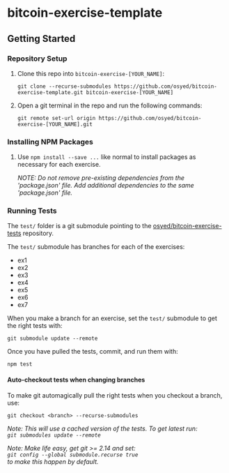 # bitcoin-exercise-template

## Getting Started

### Repository Setup

1. Clone this repo into `bitcoin-exercise-[YOUR_NAME]`:

	`git clone --recurse-submodules https://github.com/osyed/bitcoin-exercise-template.git bitcoin-exercise-[YOUR_NAME]`

2. Open a git terminal in the repo and run the following commands:

	`git remote set-url origin https://github.com/osyed/bitcoin-exercise-[YOUR_NAME].git`

### Installing NPM Packages

1. Use `npm install --save ...` like normal to install packages as necessary for each exercise.

	*NOTE: Do not remove pre-existing dependencies from the 'package.json' file. Add additional dependencies to the same 'package.json' file.*

### Running Tests

The `test/` folder is a git submodule pointing to the [osyed/bitcoin-exercise-tests](https://github.com/osyed/bitcoin-exercise-tests.git) repository.

The `test/` submodule has branches for each of the exercises:

* ex1
* ex2
* ex3
* ex4
* ex5
* ex6
* ex7

When you make a branch for an exercise, set the `test/` submodule to get the right tests with:

`git submodule update --remote`

Once you have pulled the tests, commit, and run them with:

`npm test`

#### Auto-checkout tests when changing branches

To make git automagically pull the right tests when you checkout a branch, use:

`git checkout <branch> --recurse-submodules`

_Note: This will use a cached version of the tests. To get latest run:  
`git submodules update --remote`_

_Note: Make life easy, get git >= 2.14 and set:  
`git config --global submodule.recurse true`  
to make this happen by default._

